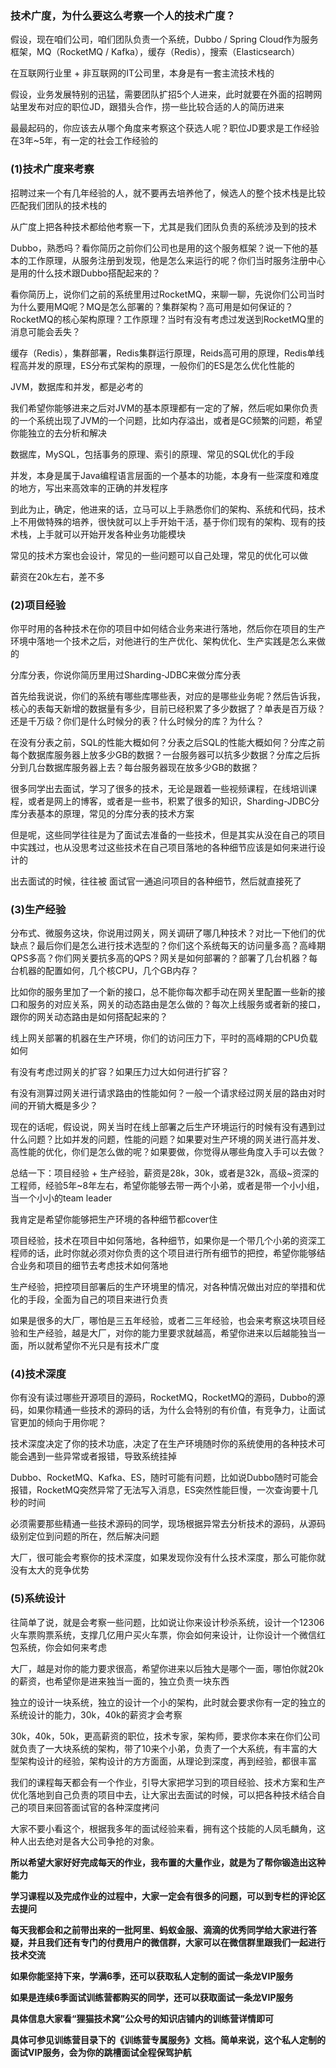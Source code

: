 ### 技术广度，为什么要这么考察一个人的技术广度？

假设，现在咱们公司，咱们团队负责一个系统，Dubbo / Spring Cloud作为服务框架，MQ（RocketMQ / Kafka），缓存（Redis），搜索（Elasticsearch）

在互联网行业里 + 非互联网的IT公司里，本身是有一套主流技术栈的

假设，业务发展特别的迅猛，需要团队扩招5个人进来，此时就要在外面的招聘网站里发布对应的职位JD，跟猎头合作，捞一些比较合适的人的简历进来

最最起码的，你应该去从哪个角度来考察这个获选人呢？职位JD要求是工作经验在3年~5年，有一定的社会工作经验的

### (1)技术广度来考察

招聘过来一个有几年经验的人，就不要再去培养他了，候选人的整个技术栈是比较匹配我们团队的技术栈的

从广度上把各种技术都给他考察一下，尤其是我们团队负责的系统涉及到的技术

Dubbo，熟悉吗？看你简历之前你们公司也是用的这个服务框架？说一下他的基本的工作原理，从服务注册到发现，他是怎么来运行的呢？你们当时服务注册中心是用的什么技术跟Dubbo搭配起来的？

看你简历上，说你们之前的系统里用过RocketMQ，来聊一聊，先说你们公司当时为什么要用MQ呢？MQ是怎么部署的？集群架构？高可用是如何保证的？RocketMQ的核心架构原理？工作原理？当时有没有考虑过发送到RocketMQ里的消息可能会丢失？

缓存（Redis），集群部署，Redis集群运行原理，Reids高可用的原理，Redis单线程高并发的原理，ES分布式架构的原理，一般你们的ES是怎么优化性能的

JVM，数据库和并发，都是必考的

我们希望你能够进来之后对JVM的基本原理都有一定的了解，然后呢如果你负责的一个系统出现了JVM的一个问题，比如内存溢出，或者是GC频繁的问题，希望你能独立的去分析和解决

数据库，MySQL，包括事务的原理、索引的原理、常见的SQL优化的手段

并发，本身是属于Java编程语言层面的一个基本的功能，本身有一些深度和难度的地方，写出来高效率的正确的并发程序

到此为止，确定，他进来的话，立马可以上手熟悉你们的架构、系统和代码，技术上不用做特殊的培养，很快就可以上手开始干活，基于你们现有的架构、现有的技术栈，上手就可以开始开发各种业务功能模块

常见的技术方案也会设计，常见的一些问题可以自己处理，常见的优化可以做

薪资在20k左右，差不多

###  (2)项目经验

你平时用的各种技术在你的项目中如何结合业务来进行落地，然后你在项目的生产环境中落地一个技术之后，对他进行的生产优化、架构优化、生产实践是怎么来做的

分库分表，你说你简历里用过Sharding-JDBC来做分库分表

首先给我说说，你们的系统有哪些库哪些表，对应的是哪些业务呢？然后告诉我，核心的表每天新增的数据量有多少，目前已经积累了多少数据了？单表是百万级？还是千万级？你们是什么时候分的表？什么时候分的库？为什么？

在没有分表之前，SQL的性能大概如何？分表之后SQL的性能大概如何？分库之前每个数据库服务器上放多少GB的数据？一台服务器可以抗多少数据？分库之后拆分到几台数据库服务器上去？每台服务器现在放多少GB的数据？

很多同学出去面试，学习了很多的技术，无论是跟着一些视频课程，在线培训课程，或者是网上的博客，或者是一些书，积累了很多的知识，Sharding-JDBC分库分表基本的原理，常见的分库分表的技术方案

但是呢，这些同学往往是为了面试去准备的一些技术，但是其实从没在自己的项目中实践过，也从没思考过这些技术在自己项目落地的各种细节应该是如何来进行设计的

出去面试的时候，往往被 面试官一通追问项目的各种细节，然后就直接死了

### (3)生产经验

分布式、微服务这块，你说用过网关，网关调研了哪几种技术？对比一下他们的优缺点？最后你们是怎么进行技术选型的？你们这个系统每天的访问量多高？高峰期QPS多高？你们网关要抗多高的QPS？网关是如何部署的？部署了几台机器？每台机器的配置如何，几个核CPU，几个GB内存？

比如你的服务里加了一个新的接口，总不能你每次都手动在网关里配置一些新的接口和服务的对应关系，网关的动态路由是怎么做的？每次上线服务或者新的接口，跟你的网关动态路由是如何搭配起来的？

线上网关部署的机器在生产环境，你们的访问压力下，平时的高峰期的CPU负载如何

有没有考虑过网关的扩容？如果压力过大如何进行扩容？

有没有测算过网关进行请求路由的性能如何？一般一个请求经过网关层的路由对时间的开销大概是多少？

现在的话呢，假设说，网关当时在线上部署之后生产环境运行的时候有没有遇到过什么问题？比如并发的问题，性能的问题？如果要对生产环境的网关进行高并发、高性能的优化，你们是怎么做的呢？如果要做，你觉得从哪些角度入手可以去做？

总结一下：项目经验 + 生产经验，薪资是28k，30k，或者是32k，高级~资深的工程师，经验5年~8年左右，希望你能够去带一两个小弟，或者是带一个小小组，当一个小小的team leader

我肯定是希望你能够把生产环境的各种细节都cover住

项目经验，技术在项目中如何落地，各种细节，如果你是一个带几个小弟的资深工程师的话，此时你就必须对你负责的这个项目进行所有细节的把控，希望你能够结合业务和项目的细节去考虑技术如何落地

生产经验，把控项目部署后的生产环境里的情况，对各种情况做出对应的举措和优化的手段，全面为自己的项目来进行负责

如果是很多的大厂，哪怕是三五年经验，或者二三年经验，也会来考察这块项目经验和生产经验，越是大厂，对你的能力里要求就越高，希望你进来以后越能独当一面，所以就希望你不光只是有技术广度

### (4)技术深度

你有没有读过哪些开源项目的源码，RocketMQ，RocketMQ的源码，Dubbo的源码，如果你精通一些技术的源码的话，为什么会特别的有价值，有竞争力，让面试官更加的倾向于用你呢？

技术深度决定了你的技术功底，决定了在生产环境随时你的系统使用的各种技术可能会遇到一些异常或者报错，导致系统挂掉

Dubbo、RocketMQ、Kafka、ES，随时可能有问题，比如说Dubbo随时可能会报错，RocketMQ突然异常了无法写入消息，ES突然性能巨慢，一次查询要十几秒的时间

必须需要那些精通一些技术源码的同学，现场根据异常去分析技术的源码，从源码级别定位到问题的所在，然后解决问题

大厂，很可能会考察你的技术深度，如果发现你没有什么技术深度，那么可能你就没有太大的竞争优势

### (5)系统设计

往简单了说，就是会考察一些问题，比如说让你来设计秒杀系统，设计一个12306火车票购票系统，支撑几亿用户买火车票，你会如何来设计，让你设计一个微信红包系统，你会如何来考虑

大厂，越是对你的能力要求很高，希望你进来以后独大是哪个一面，哪怕你就20k的薪资，也希望你是进来独当一面的，独立负责一块东西

独立的设计一块系统，独立的设计一个小的架构，此时就会要求你有一定的独立的系统设计的能力，30k，40k的薪资才会考察

30k，40k，50k，更高薪资的职位，技术专家，架构师，要求你本来在你们公司就负责了一大块系统的架构，带了10来个小弟，负责了一个大系统，有丰富的大型架构设计的经验，架构设计的方方面面，从理论到深度，再到经验，都很丰富



我们的课程每天都会有一个作业，引导大家把学习到的项目经验、技术方案和生产优化落地到自己负责的项目中去，让大家出去面试的时候，可以把各种技术结合自己的项目来回答面试官的各种深度拷问

大家不要小看这个，根据我多年的面试经验来看，拥有这个技能的人凤毛麟角，这种人出去绝对是各大公司争抢的对象。


**所以希望大家好好完成每天的作业，我布置的大量作业，就是为了帮你锻造出这种能力**

**学习课程以及完成作业的过程中，大家一定会有很多的问题，可以到专栏的评论区去提问**

**每天我都会和之前带出来的一批阿里、蚂蚁金服、滴滴的优秀同学给大家进行答疑，并且我们还有专门的付费用户的微信群，大家可以在微信群里跟我们一起进行技术交流**

**如果你能坚持下来，学满6季，还可以获取私人定制的面试一条龙VIP服务**

**如果是连续6季面试训练营都购买的同学，还可以获取面试一条龙VIP服务**

**具体信息大家看“狸猫技术窝”公众号的知识店铺内的训练营详情即可**

**具体可参见训练营目录下的《训练营专属服务》文档。简单来说，这个私人定制的面试VIP服务，会为你的跳槽面试全程保驾护航**
